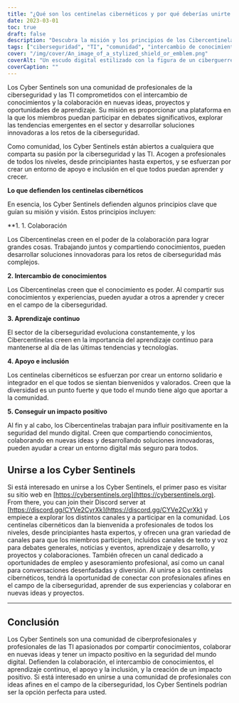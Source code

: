 ```yaml
---
title: "¿Qué son los centinelas cibernéticos y por qué deberías unirte a ellos?"
date: 2023-03-01
toc: true
draft: false
description: "Descubra la misión y los principios de los Cibercentinelas, una comunidad de profesionales de la ciberseguridad y las TI comprometidos con el intercambio de conocimientos y el desarrollo de soluciones innovadoras a los retos de la ciberseguridad."
tags: ["ciberseguridad", "TI", "comunidad", "intercambio de conocimientos", "colaboración", "aprendizaje continuo", "soporte", "inclusión", "impacto positivo", "canales de texto", "canales de voz", "asesoramiento profesional", "oportunidades de empleo", "recursos didácticos", "tendencias emergentes", "proyectos", "eventos", "conferencias", "fotos de mascotas", "tecnología"]
cover: "/img/cover/An_image_of_a_stylized_shield_or_emblem.png"
coverAlt: "Un escudo digital estilizado con la figura de un ciberguerrero en el centro, rodeado de formas y líneas abstractas que representan flujos de datos y conexión de redes"
coverCaption: ""
---
```


Los Cyber Sentinels son una comunidad de profesionales de la ciberseguridad y las TI comprometidos con el intercambio de conocimientos y la colaboración en nuevas ideas, proyectos y oportunidades de aprendizaje. Su misión es proporcionar una plataforma en la que los miembros puedan participar en debates significativos, explorar las tendencias emergentes en el sector y desarrollar soluciones innovadoras a los retos de la ciberseguridad.

Como comunidad, los Cyber Sentinels están abiertos a cualquiera que comparta su pasión por la ciberseguridad y las TI. Acogen a profesionales de todos los niveles, desde principiantes hasta expertos, y se esfuerzan por crear un entorno de apoyo e inclusión en el que todos puedan aprender y crecer.

**Lo que defienden los centinelas cibernéticos**

En esencia, los Cyber Sentinels defienden algunos principios clave que guían su misión y visión. Estos principios incluyen:

**1. 1. Colaboración

Los Cibercentinelas creen en el poder de la colaboración para lograr grandes cosas. Trabajando juntos y compartiendo conocimientos, pueden desarrollar soluciones innovadoras para los retos de ciberseguridad más complejos.

**2. Intercambio de conocimientos**

Los Cibercentinelas creen que el conocimiento es poder. Al compartir sus conocimientos y experiencias, pueden ayudar a otros a aprender y crecer en el campo de la ciberseguridad.

**3. Aprendizaje continuo**

El sector de la ciberseguridad evoluciona constantemente, y los Cibercentinelas creen en la importancia del aprendizaje continuo para mantenerse al día de las últimas tendencias y tecnologías.

**4. Apoyo e inclusión**

Los centinelas cibernéticos se esfuerzan por crear un entorno solidario e integrador en el que todos se sientan bienvenidos y valorados. Creen que la diversidad es un punto fuerte y que todo el mundo tiene algo que aportar a la comunidad.

**5. Conseguir un impacto positivo**

Al fin y al cabo, los Cibercentinelas trabajan para influir positivamente en la seguridad del mundo digital. Creen que compartiendo conocimientos, colaborando en nuevas ideas y desarrollando soluciones innovadoras, pueden ayudar a crear un entorno digital más seguro para todos.

## Unirse a los Cyber Sentinels

Si está interesado en unirse a los Cyber Sentinels, el primer paso es visitar su sitio web en [https://cybersentinels.org](https://cybersentinels.org). From there, you can join their Discord server at [https://discord.gg/CYVe2CyrXk](https://discord.gg/CYVe2CyrXk) y empiece a explorar los distintos canales y a participar en la comunidad. Los centinelas cibernéticos dan la bienvenida a profesionales de todos los niveles, desde principiantes hasta expertos, y ofrecen una gran variedad de canales para que los miembros participen, incluidos canales de texto y voz para debates generales, noticias y eventos, aprendizaje y desarrollo, y proyectos y colaboraciones. También ofrecen un canal dedicado a oportunidades de empleo y asesoramiento profesional, así como un canal para conversaciones desenfadadas y diversión. Al unirse a los centinelas cibernéticos, tendrá la oportunidad de conectar con profesionales afines en el campo de la ciberseguridad, aprender de sus experiencias y colaborar en nuevas ideas y proyectos.

___________________________________________________________________________

## Conclusión

Los Cyber Sentinels son una comunidad de ciberprofesionales y profesionales de las TI apasionados por compartir conocimientos, colaborar en nuevas ideas y tener un impacto positivo en la seguridad del mundo digital. Defienden la colaboración, el intercambio de conocimientos, el aprendizaje continuo, el apoyo y la inclusión, y la creación de un impacto positivo. Si está interesado en unirse a una comunidad de profesionales con ideas afines en el campo de la ciberseguridad, los Cyber Sentinels podrían ser la opción perfecta para usted.